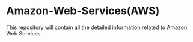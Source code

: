 # Amazon-Web-Services(AWS)
This repository will contain all the detailed information related to Amazon Web Services.
